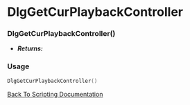 # DlgGetCurPlaybackController

### DlgGetCurPlaybackController()
- ***Returns:*** 

### Usage

```Lua
DlgGetCurPlaybackController()
```


[Back To Scripting Documentation](../README.md)
